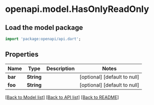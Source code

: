 # openapi.model.HasOnlyReadOnly

## Load the model package
```dart
import 'package:openapi/api.dart';
```

## Properties
Name | Type | Description | Notes
------------ | ------------- | ------------- | -------------
**bar** | **String** |  | [optional] [default to null]
**foo** | **String** |  | [optional] [default to null]

[[Back to Model list]](../README.md#documentation-for-models) [[Back to API list]](../README.md#documentation-for-api-endpoints) [[Back to README]](../README.md)


